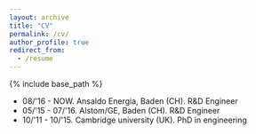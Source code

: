 ```yaml
---
layout: archive
title: "CV"
permalink: /cv/
author_profile: true
redirect_from:
  - /resume
---
```


{% include base_path %}

- 08/'16 - NOW.     Ansaldo Energia, Baden (CH). R&D Engineer
- 05/'15 - 07/'16. Alstom/GE, Baden (CH). R&D Engineer
- 10/'11 - 10/'15. Cambridge university (UK). PhD in engineering
